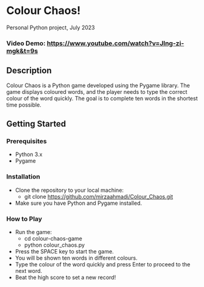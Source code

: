 # Colour Chaos!
Personal Python project, July 2023
### Video Demo: <https://www.youtube.com/watch?v=Jlng-zi-mgk&t=9s>

## Description
Colour Chaos is a Python game developed using the Pygame library. The game displays coloured words, and the player needs to type the correct colour of the word quickly. 
The goal is to complete ten words in the shortest time possible.

## Getting Started
### Prerequisites

- Python 3.x
- Pygame

### Installation

- Clone the repository to your local machine:
    - git clone https://github.com/mirzaahmadi/Colour_Chaos.git
- Make sure you have Python and Pygame installed.

### How to Play
- Run the game:
    - cd colour-chaos-game
    - python colour_chaos.py
- Press the SPACE key to start the game.
- You will be shown ten words in different colours.
- Type the colour of the word quickly and press Enter to proceed to the next word.
- Beat the high score to set a new record!
